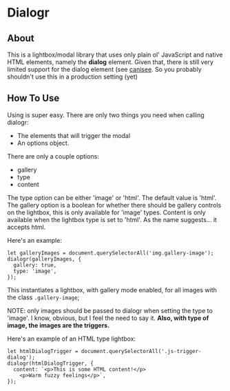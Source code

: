 # Dialogr

## About

This is a lightbox/modal library that uses only plain ol' JavaScript and native HTML elements, namely the **dialog** element. Given that, there is still very limited support for the dialog element (see [canisee](https://caniuse.com/#search=dialog). So you probably shouldn't use this in a production setting (yet)

## How To Use

Using is super easy. There are only two things you need when calling dialogr:

* The elements that will trigger the modal
* An options object.

There are only a couple options: 

* gallery
* type
* content 

The type option can be either 'image' or 'html'. The default value is 'html'. The gallery option is a boolean for whether there should be gallery controls on the lightbox, this is only available for 'image' types. Content is only available when the lightbox type is set to 'html'. As the name suggests... it accepts html.

Here's an example:

```
let galleryImages = document.querySelectorAll('img.gallery-image');
dialogr(galleryImages, {
  gallery: true,
  type: 'image',
});
```

This instantiates a lightbox, with gallery mode enabled, for all images with the class `.gallery-image`;

NOTE: only images should be passed to dialogr when setting the type to 'image'. I know, obvious, but I feel the need to say it. **Also, with type of image, the images are the triggers.** 

Here's an example of an HTML type lightbox:

```
let htmlDialogTrigger = document.querySelectorAll('.js-trigger-dialog');
dialogr(htmlDialogTrigger, {
  content: `<p>This is some HTML content!</p>
    <p>Warm fuzzy feelings</p>`,
});
```